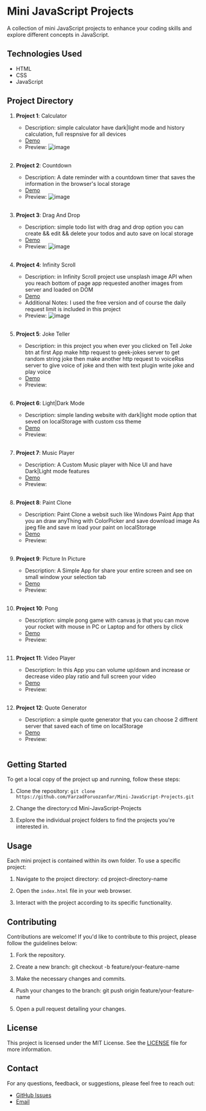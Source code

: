 # Mini JavaScript Projects


A collection of mini JavaScript projects to enhance your coding skills and explore different concepts in JavaScript.

## Technologies Used

- HTML
- CSS
- JavaScript

## Project Directory

1. **Project 1**: Calculator
   - Description: simple calculator have dark|light mode and history calculation, full respnsive for all devices
   - <a href="https://farzadforuozanfar.github.io/Mini-JavaScript-Projects/Calculator">Demo</a>
   - Preview: ![image](https://github.com/FarzadForuozanfar/Mini-JavaScript-Projects/assets/91725214/b50c6915-0435-47a7-8705-a7bc966e11a5)
   <br>
2. **Project 2**: Countdown
   - Description: A date reminder with a countdown timer that saves the information in the browser's local storage
   - <a href="https://farzadforuozanfar.github.io/Mini-JavaScript-Projects/Countdown">Demo</a>
   - Preview: ![image](https://github.com/FarzadForuozanfar/Mini-JavaScript-Projects/assets/91725214/4bc3b92f-8a3a-4e67-92ec-e593b7b67ea1)

   <br>
3. **Project 3**: Drag And Drop
   - Description: simple todo list with drag and drop option you can create && edit && delete your todos and auto save on local storage
   - <a href="https://farzadforuozanfar.github.io/Mini-JavaScript-Projects/Drag_And_Drop">Demo</a>
   - Preview: ![image](https://github.com/FarzadForuozanfar/Mini-JavaScript-Projects/assets/91725214/169b79e8-7ce9-4900-aeeb-6fea4544baf3)

   <br>
4. **Project 4**: Infinity Scroll
   - Description: in Infinity Scroll project use unsplash image API when you reach bottom of page app requested another images from server and loaded on DOM
   - <a href="https://farzadforuozanfar.github.io/Mini-JavaScript-Projects/Infinity_Scroll">Demo</a>
   - Additional Notes: I used the free version and of course the daily request limit is included in this project
   - Preview: ![image](https://github.com/FarzadForuozanfar/Mini-JavaScript-Projects/assets/91725214/319559fb-98f1-4163-9fad-ebd4d6643206)
   <br>
5. **Project 5**: Joke Teller
   - Description: in this project you when ever you clicked on Tell Joke btn at first App make http request to geek-jokes server to get random string joke then make another http request to voiceRss server to give voice of joke and then with text plugin write joke and play voice 
   - <a href="https://farzadforuozanfar.github.io/Mini-JavaScript-Projects/Joke_Teller">Demo</a>
   - Preview: 
   <br>
6. **Project 6**: Light|Dark Mode
   - Description: simple landing website with dark|light mode option that seved on localStorage with custom css theme
   - <a href="https://farzadforuozanfar.github.io/Mini-JavaScript-Projects/Light_Dark_Mode">Demo</a>
   - Preview: 
   <br>
7. **Project 7**: Music Player
   - Description: A Custom Music player with Nice UI and have Dark|Light mode features 
   - <a href="https://farzadforuozanfar.github.io/Mini-JavaScript-Projects/Calculator">Demo</a>
   - Preview: 
   <br>
8. **Project 8**: Paint Clone
   - Description: Paint Clone a websit such like Windows Paint App that you an draw anyThing with ColorPicker and save download image As jpeg file and save m load your paint on localStorage
   - <a href="https://farzadforuozanfar.github.io/Mini-JavaScript-Projects/Paint_Clone">Demo</a>
   - Preview: 
   <br>
9. **Project 9**: Picture In Picture
   - Description: A Simple App for share your entire screen and see on small window your selection tab
   - <a href="https://farzadforuozanfar.github.io/Mini-JavaScript-Projects/Picture_In_Picture">Demo</a>
   - Preview: 
   <br>
1. **Project 10**: Pong
   - Description: simple pong game with canvas js that you can move your rocket with mouse in PC or Laptop and for others by click
   - <a href="https://farzadforuozanfar.github.io/Mini-JavaScript-Projects/Pong">Demo</a>
   - Preview: 
   <br>
1. **Project 11**: Video Player
   - Description: In this App you can volume up/down and increase or decrease video play ratio and full screen your video
   - <a href="https://farzadforuozanfar.github.io/Mini-JavaScript-Projects/VideoPlayer">Demo</a>
   - Preview: 
   <br>
1. **Project 12**: Quote Generator
   - Description: a simple quote generator that you can choose 2 diffrent server that saved each of time on localStorage 
   - <a href="https://farzadforuozanfar.github.io/Mini-JavaScript-Projects/quote_generator">Demo</a>
   - Preview: 
   <br>
## Getting Started

To get a local copy of the project up and running, follow these steps:

1. Clone the repository: ```git clone https://github.com/FarzadForuozanfar/Mini-JavaScript-Projects.git```


2. Change the directory:cd Mini-JavaScript-Projects


3. Explore the individual project folders to find the projects you're interested in.

## Usage

Each mini project is contained within its own folder. To use a specific project:

1. Navigate to the project directory: cd project-directory-name


2. Open the `index.html` file in your web browser.

3. Interact with the project according to its specific functionality.

## Contributing

Contributions are welcome! If you'd like to contribute to this project, please follow the guidelines below:

1. Fork the repository.

2. Create a new branch: git checkout -b feature/your-feature-name


3. Make the necessary changes and commits.

4. Push your changes to the branch: git push origin feature/your-feature-name


5. Open a pull request detailing your changes.

## License

This project is licensed under the MIT License. See the [LICENSE](LICENSE) file for more information.

## Contact

For any questions, feedback, or suggestions, please feel free to reach out:

- [GitHub Issues](https://github.com/FarzadForuozanfar/Mini-JavaScript-Projects/issues)
- [Email](mailto:foruozanfar2000f@gmail.com)
